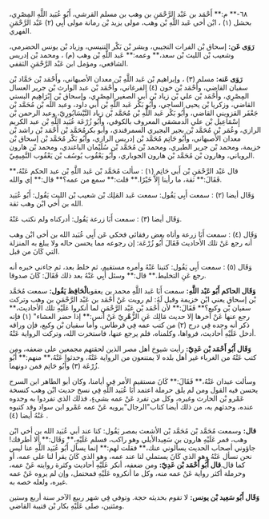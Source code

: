 ٦٨-** م:** أَحْمَد بن عَبْد الرَّحْمَنِ بن وهب بن مسلم القرشي، أَبُو عُبَيد اللَّهِ المِصْرِي، بحشل (١) ، ابْن أخي عَبد اللَّهِ بْن وهب، مولى يزيد بْن رمانة مولى أَبِي (٢) عَبْد الرَّحْمَنِ الفهري.

**رَوَى عَن:** إسحاق بْن الفرات التجيبي، وبشر بْن بَكْر التنيسي، وزياد بْن يونس الحضرمي، وشعيب بْن الليث بْن سعد،** وعمه:** عَبد اللَّهِ بْن وهب (م) ، ومحمد بْن إدريس الشافعي، ومؤمل ابن عَبْد الرَّحْمَنِ الثقفي.

**رَوَى عَنه:** مسلم (٣) ، وإبراهيم بْن عَبد اللَّهِ بْن معدان الأصبهاني، وأَحْمَد بْن حَمَّاد بْن سفيان القاضي، وأَحْمَد بْن خون (٤) الفرغاني، وأَحْمَد بْن عبد الوارث بْن جرير العسال المِصْرِي، وأَحْمَد بْن علي بْن زياد بْن أَبي الصغير المِصْرِي، وإسحاق بْن إِبْرَاهِيم البستي القاضي، وزكريا بْن يحيى الساجي، وأَبُو بَكْر عَبد اللَّهِ بْن أَبي داود، وعبد الله بْن مُحَمَّد بْن جَعْفَر القزويني القاضي، وأَبُو بَكْر عَبد اللَّهِ بْن مُحَمَّد بْن زياد النَّيْسَابُورِيّ، وعبد الرحمن بْن إِسْمَاعِيل بْن علي الدمشقي المعروف بالكوفي، وأَبُو زُرْعَة عُبَيد اللَّهِ بْن عبد الكريم الرازي، وعُمَر بْن مُحَمَّد بْن بجير البجيري السمرقندي، وأبو بكرمُحَمَّد بْن أَحْمَد بْن راشد بْن معدان الأصبهاني، وأَبُو حَاتِم مُحَمَّد بْن إدريس الرازي، وأَبُو بَكْر مُحَمَّد بْن إسحاق بْن خزيمة، ومحمد بْن جرير الطبري، ومحمد بْن مُحَمَّد بْن سُلَيْمان الباغندي، ومحمد بْن هارون الروياني، وهارون بْن مُحَمَّد بْن هارون الجوباري، وأَبُو يَعْقُوب يُوسُف بْن يَعْقُوب التَّمِيمِيّ.

قال عَبْد الرَّحْمَنِ بْن أَبي حَاتِم (١) : سألت مُحَمَّد بْن عَبد اللَّهِ بْن عبد الحكم عَنْهُ،** فَقَالَ:** ثقة، ما رأينا إِلاَّ خَيْرًا.** قلت:** سمع من عمه؟** قال:** إي والله.

وَقَال أيضا (٢) : سمعت أَبِي يَقُول: سمعت عَبد المَلِك بْن شعيب بْن الليث يَقُول: أَبُو عُبَيد الله بن أخي ابْن وهب ثقة.

وَقَال أيضا (٣) : سمعت أَبَا زرعة يَقُول: أدركناه ولم نكتب عَنْهُ.

وَقَال (٤) : سمعت أَبَا زرعة وأتاه بعض رفقائي فحكي عَن أَبِي عُبَيد الله بن أخي ابْن وهب أنه رجع عَنْ تلك الأحاديث فَقَالَ أَبُو زُرْعَة: إن رجوعه مما يحسن حاله ولا يبلغ به المنزلة التي كَانَ من قبل.

وَقَال (٥) : سمعت أَبِي يَقُول: كتبنا عَنْهُ وأمره مستقيم، ثم خلط بعد، ثم جاءني خبره أنه رجع عَنِ التخليط.** قال:** وسئل أَبِي عَنْهُ بعد ذلك فَقَالَ: كَانَ صدوقا.

**وَقَال الحاكم أَبُو عَبْد اللَّهِ:** سمعت أَبَا عَبد اللَّهِ محمد بن يعقوب**الْحَافِظ يَقُول:** سمعت مُحَمَّد بْن إسحاق يعني ابْن خزيمة وقيل لَهُ: لم رويت عَنْ أَحْمَد بن عَبْد الرَّحْمَنِ بن وهب وتركت سفيان بْن وكيع؟** فَقَالَ:** لأن أَحْمَد بْن عَبْد الرَّحْمَنِ لما أنكروا عَلَيْهِ تلك الأحاديث،** رجع عنها عَنْ آخرها إلا حديث مَالِك عَنِ الزُّهْرِيّ عَنْ أنس:** إذا حضر العشاء" (١) فإنه ذكر أنه وجده فِي درج (٢) من كتب عمه فِي قرطاس. وأما سفيان بْن وكيع، فإن وراقه أدخل عَلَيْهِ أحاديث، فرواها، وكلمناه، فلم يرجع عنها، فاستخرت الله، وتركت الرواية عَنْهُ.

**وَقَال أَبُو أَحْمَد بْن عَدِيّ:** رأيت شيوخ أهل مصر الذين لحقتهم مجمعين على ضعفه، ومن كتب عَنْهُ من الغرباء غير أهل بلده لا يمتنعون من الرواية عَنْهُ، وحدثوا عَنْهُ،** منهم:** أَبُو زُرْعَة (٣) وأَبُو حَاتِم فمن دونهما.

وسألت عبدان عَنْهُ،** فَقَالَ:** كَانَ مستقيم الأمر فِي أيامنا، وكان أبو الطاهر ابن السرح يحسن فيه القول ومن لم يلق حرملة اعتمد أَبَا عُبَيد اللَّهِ فِي نسخ حديث ابْن وهب كنسخة عَمْرو بْن الحارث وغيره، وكل من تفرد عَنْ عمه بشيءٍ، فذلك الذي تفردوا به وجدوه عنده، وحدثهم به، من ذلك أيضا كتاب"الرجال"يرويه عَنْ عمه عَمْرو ابن سواد وقد كتبوه عَنْهُ أيضا (٤) .

**قال:** وسمعت مُحَمَّد بْن مُحَمَّد بْن الأشعث بمصر يَقُول: كنا عند أبي عُبَيد الله بن أخي ابْن وهب، فمر عَلَيْهِ هارون بن سَعِيدالأيلي وهو راكب، فسلم عَلَيْهِ،** وَقَال:** ألا أطرفك! جاؤوني أصحاب الحديث يسألوني عنك،** فقلت لهم:** إنما يسأل أَبُو عُبَيد اللَّهِ عنا ليس نحن نسأل عَنْهُ وهو الذي كَانَ يستملي لنا عند عمه، وهو الذي كَانَ يقرأ لنا على عمه، أو كما قال.**قال أَبُو أَحْمَد بْن عَدِيّ:** ومن ضعفه، أنكر عَلَيْهِ أحاديث وكثرة روايته عَنْ عمه، وحرملة أكثر رواية عَنْ عمه منه، وكل ما أنكروه عَلَيْهِ فمحتمل، وإن لم يروه عَنْ عمه غيره، ولعله خصه به.

**وَقَال أَبُو سَعِيد بْن يونس:** لا تقوم بحديثه حجة. وتوفي فِي شهر ربيع الآخر سنة أربع وستين ومئتين، صلى عَلَيْهِ بكار بْن قتيبة القاضي.